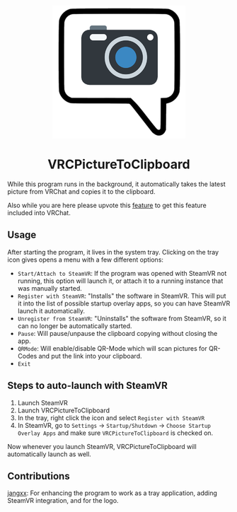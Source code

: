 
<p align="center">
  <img width="300" height="300" src="https://raw.githubusercontent.com/Duinrahaic/VRCPictureToClipboard/master/icon.png">
 </p>
 <h1 align="center"> VRCPictureToClipboard </h5>



While this program runs in the background, it automatically takes the latest picture from VRChat and copies it to the clipboard.

Also while you are here please upvote this [feature](https://feedback.vrchat.com/feature-requests/p/picture-to-clipboard) to get this feature included into VRChat.

## Usage

After starting the program, it lives in the system tray.
Clicking on the tray icon gives opens a menu with a few different options:

- `Start/Attach to SteamVR`: If the program was opened with SteamVR not running, this option will launch it, or attach it to a running instance that was manually started.
- `Register with SteamVR`: "Installs" the software in SteamVR. This will put it into the list of possible startup overlay apps, so you can have SteamVR launch it automatically.
- `Unregister from SteamVR`: "Uninstalls" the software from SteamVR, so it can no longer be automatically started.
- `Pause`: Will pause/unpause the clipboard copying without closing the app.
- `QRMode`: Will enable/disable QR-Mode which will scan pictures for QR-Codes and put the link into your clipboard.
- `Exit`


## Steps to auto-launch with SteamVR

1. Launch SteamVR
2. Launch VRCPictureToClipboard
3. In the tray, right click the icon and select `Register with SteamVR`
4. In SteamVR, go to `Settings` -> `Startup/Shutdown` -> `Choose Startup Overlay Apps` and make sure `VRCPictureToClipboard` is checked on.

Now whenever you launch SteamVR, VRCPictureToClipboard will automatically launch as well.


## Contributions 

[jangxx](https://github.com/jangxx): For enhancing the program to work as a tray application, adding SteamVR integration, and for the logo.
